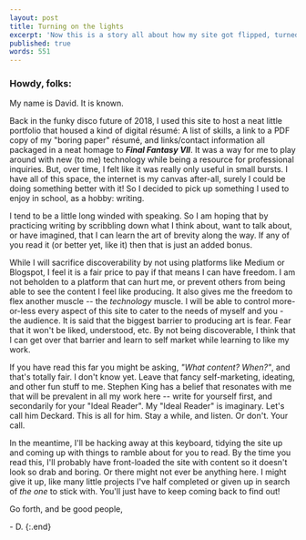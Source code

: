 ```yaml
---
layout: post
title: Turning on the lights
excerpt: 'Now this is a story all about how my site got flipped, turned upside down...'
published: true
words: 551
---
```


### Howdy, folks:

My name is David. It is known. 

Back in the funky disco future of 2018, I used this site to host a neat little portfolio that housed a kind of digital résumé: A list of skills, a link to a PDF copy of my "boring paper" résumé, and links/contact information all packaged in a neat homage to ***Final Fantasy VII***. It was a way for me to play around with new (to me) technology while being a resource for professional inquiries. But, over time, I felt like it was really only useful in small bursts. I have all of this space, the internet is my canvas after-all, surely I could be doing something better with it! So I decided to pick up something I used to enjoy in school, as a hobby: writing.
    
I tend to be a little long winded with speaking. So I am hoping that by practicing writing by scribbling down what I think about, want to talk about, or have imagined, that I can learn the art of brevity along the way. If any of you read it (or better yet, like it) then that is just an added bonus.

While I will sacrifice discoverability by not using platforms like Medium or Blogspot, I feel it is a fair price to pay if that means I can have freedom. I am not beholden to a platform that can hurt me, or prevent others from being able to see the content I feel like producing. It also gives me the freedom to flex another muscle -- the *technology* muscle. I will be able to control more-or-less every aspect of this site to cater to the needs of myself and you - the audience. It is said that the biggest barrier to producing art is fear. Fear that it won't be liked, understood, etc. By not being discoverable, I think that I can get over that barrier and learn to self market while learning to like my work.

If you have read this far you might be asking, *"What content? When?"*, and that's totally fair. I don't know yet. Leave that fancy self-marketing, ideating, and other fun stuff to me. Stephen King has a belief that resonates with me that will be prevalent in all my work here -- write for yourself first, and secondarily for your "Ideal Reader". My "Ideal Reader" is imaginary. Let's call him Deckard. This is all for him. Stay a while, and listen. Or don't. Your call.

In the meantime, I'll be hacking away at this keyboard, tidying the site up and coming up with things to ramble about for you to read. By the time you read this, I'll probably have front-loaded the site with content so it doesn't look so drab and boring. Or there might not ever be anything here. I might give it up, like many little projects I've half completed or given up in search of *the one* to stick with. You'll just have to keep coming back to find out!


Go forth, and be good people,

\- D.
{:.end}
